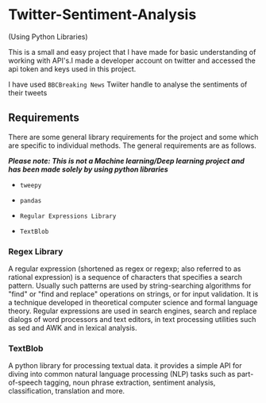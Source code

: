 # Twitter-Sentiment-Analysis
(Using Python Libraries)

This is a small and easy project that I have made for basic understanding of working with API's.I made a developer account on twitter and accessed the api token and keys used in this project.

I have used `BBCBreaking News` Twiiter handle to analyse the sentiments of their tweets

## Requirements
There are some general library requirements for the project and some which are specific to individual methods. The general requirements are as follows.

**_Please note: This is not a Machine learning/Deep learning project and has been made solely by using python libraries_**

- `tweepy`

- `pandas`

- `Regular Expressions Library`

- `TextBlob`

### Regex Library
A regular expression (shortened as regex or regexp; also referred to as rational expression) is a sequence of characters that specifies a search pattern. Usually such patterns are used by string-searching algorithms for "find" or "find and replace" operations on strings, or for input validation. It is a technique developed in theoretical computer science and formal language theory.
Regular expressions are used in search engines, search and replace dialogs of word processors and text editors, in text processing utilities such as sed and AWK and in lexical analysis. 

### TextBlob
A python library for processing textual data. it provides a simple API for diving into common natural language processing (NLP) tasks such as part-of-speech tagging, noun phrase extraction, sentiment analysis, classification, translation and more.
